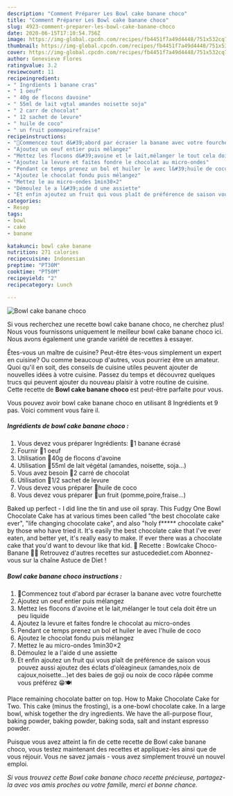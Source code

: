 ```yaml
---
description: "Comment Préparer Les Bowl cake banane choco"
title: "Comment Préparer Les Bowl cake banane choco"
slug: 4923-comment-preparer-les-bowl-cake-banane-choco
date: 2020-06-15T17:10:54.756Z
image: https://img-global.cpcdn.com/recipes/fb4451f7a49d4448/751x532cq70/bowl-cake-banane-choco-photo-principale-de-la-recette.jpg
thumbnail: https://img-global.cpcdn.com/recipes/fb4451f7a49d4448/751x532cq70/bowl-cake-banane-choco-photo-principale-de-la-recette.jpg
cover: https://img-global.cpcdn.com/recipes/fb4451f7a49d4448/751x532cq70/bowl-cake-banane-choco-photo-principale-de-la-recette.jpg
author: Genevieve Flores
ratingvalue: 3.2
reviewcount: 11
recipeingredient:
- " Ingrdients 1 banane cras"
- " 1 oeuf"
- " 40g de flocons davoine"
- " 55ml de lait vgtal amandes noisette soja"
- " 2 carr de chocolat"
- " 12 sachet de levure"
- " huile de coco"
- " un fruit pommepoirefraise"
recipeinstructions:
- "🔹️Commencez tout d&#39;abord par écraser la banane avec votre fourchette"
- "Ajoutez un oeuf entier puis mélangez"
- "Mettez les flocons d&#39;avoine et le lait,mélanger le tout cela doit être un peu liquide"
- "Ajoutez la levure et faites fondre le chocolat au micro-ondes"
- "Pendant ce temps prenez un bol et huiler le avec l&#39;huile de coco"
- "Ajoutez le chocolat fondu puis mélangez"
- "Mettez le au micro-ondes 1min30×2"
- "Démoulez le a l&#39;aide d une assiette"
- "Et enfin ajoutez un fruit qui vous plaît de préférence de saison vous pouvez aussi ajoutez des éclats d&#39;oléagineux (amandes,noix de cajoux,noisette...)et des baies de goji ou noix de coco râpée comme vous préférez 😁🍽"
categories:
- Resep
tags:
- bowl
- cake
- banane

katakunci: bowl cake banane 
nutrition: 271 calories
recipecuisine: Indonesian
preptime: "PT30M"
cooktime: "PT50M"
recipeyield: "2"
recipecategory: Lunch

---
```



![Bowl cake banane choco](https://img-global.cpcdn.com/recipes/fb4451f7a49d4448/751x532cq70/bowl-cake-banane-choco-photo-principale-de-la-recette.jpg)

Si vous recherchez une recette bowl cake banane choco, ne cherchez plus! Nous vous fournissons uniquement le meilleur bowl cake banane choco ici. Nous avons également une grande variété de recettes à essayer.

Êtes-vous un maître de cuisine? Peut-être êtes-vous simplement un expert en cuisine? Ou comme beaucoup d'autres, vous pourriez être un amateur. Quoi qu'il en soit, des conseils de cuisine utiles peuvent ajouter de nouvelles idées à votre cuisine. Passez du temps et découvrez quelques trucs qui peuvent ajouter du nouveau plaisir à votre routine de cuisine. Cette recette de <strong> Bowl cake banane choco </strong> est peut-être parfaite pour vous.

<!--inarticleads1-->

Vous pouvez avoir bowl cake banane choco en utilisant 8 Ingrédients et 9 pas. Voici comment vous faire il.

##### Ingrédients de bowl cake banane choco :

1. Vous devez vous préparer  Ingrédients: 🔸️1 banane écrasé
1. Fournir  🔸️1 oeuf
1. Utilisation  🔸️40g de flocons d&#39;avoine
1. Utilisation  🔸️55ml de lait végétal (amandes, noisette, soja...)
1. Vous avez besoin  🔸️2 carré de chocolat
1. Utilisation  🔸️1/2 sachet de levure
1. Vous devez vous préparer  🔸️huile de coco
1. Vous devez vous préparer  🔸️un fruit (pomme,poire,fraise...)


Baked up perfect - I did line the tin and use oil spray. This Fudgy One Bowl Chocolate Cake has at various times been called &#34;the best chocolate cake ever&#34;, &#34;life changing chocolate cake&#34;, and also &#34;holy f***** chocolate cake&#34; by those who have tried it. It&#39;s easily the best chocolate cake that I&#39;ve ever eaten, and better yet, it&#39;s really easy to make. If ever there was a chocolate cake that you&#39;d want to devour like that kid. 🌿 Recette : Bowlcake Choco-Banane 🍌🍫 Retrouvez d&#39;autres recettes sur astucedediet.com Abonnez-vous sur la chaîne Astuce de Diet ! 

<!--inarticleads2-->

##### Bowl cake banane choco instructions :

1. 🔹️Commencez tout d&#39;abord par écraser la banane avec votre fourchette
1. Ajoutez un oeuf entier puis mélangez
1. Mettez les flocons d&#39;avoine et le lait,mélanger le tout cela doit être un peu liquide
1. Ajoutez la levure et faites fondre le chocolat au micro-ondes
1. Pendant ce temps prenez un bol et huiler le avec l&#39;huile de coco
1. Ajoutez le chocolat fondu puis mélangez
1. Mettez le au micro-ondes 1min30×2
1. Démoulez le a l&#39;aide d une assiette
1. Et enfin ajoutez un fruit qui vous plaît de préférence de saison vous pouvez aussi ajoutez des éclats d&#39;oléagineux (amandes,noix de cajoux,noisette...)et des baies de goji ou noix de coco râpée comme vous préférez 😁🍽


Place remaining chocolate batter on top. How to Make Chocolate Cake for Two. This cake (minus the frosting), is a one-bowl chocolate cake. In a large bowl, whisk together the dry ingredients. We have the all-purpose flour, baking powder, baking powder, baking soda, salt and instant espresso powder. 

<!--inarticleads1-->

<p>
Puisque vous avez atteint la fin de cette recette de Bowl cake banane choco, vous testez maintenant des recettes et appliquez-les ainsi que de vous réjouir. Vous ne savez jamais - vous avez simplement trouvé un nouvel emploi.
</p>

<p>
<i>Si vous trouvez cette Bowl cake banane choco recette précieuse, partagez-la avec vos amis proches ou votre famille, merci et bonne chance.</i>
</p>
